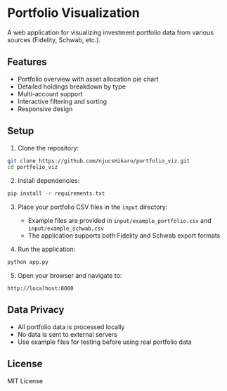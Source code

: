 # Portfolio Visualization

A web application for visualizing investment portfolio data from various sources (Fidelity, Schwab, etc.).

## Features

- Portfolio overview with asset allocation pie chart
- Detailed holdings breakdown by type
- Multi-account support
- Interactive filtering and sorting
- Responsive design

## Setup

1. Clone the repository:
```bash
git clone https://github.com/njucsHikaru/portfolio_viz.git
cd portfolio_viz
```

2. Install dependencies:
```bash
pip install -r requirements.txt
```

3. Place your portfolio CSV files in the `input` directory:
   - Example files are provided in `input/example_portfolio.csv` and `input/example_schwab.csv`
   - The application supports both Fidelity and Schwab export formats

4. Run the application:
```bash
python app.py
```

5. Open your browser and navigate to:
```
http://localhost:8080
```

## Data Privacy

- All portfolio data is processed locally
- No data is sent to external servers
- Use example files for testing before using real portfolio data

## License

MIT License 
